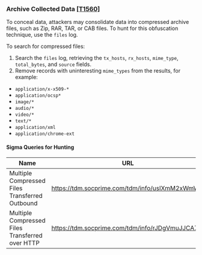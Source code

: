 ### Archive Collected Data [\[T1560\]](https://attack.mitre.org/techniques/T1560/)

To conceal data, attackers may consolidate data into compressed archive files, such as Zip, RAR, TAR, or CAB files. To hunt for this obfuscation technique, use the `files` log.

To search for compressed files:
1. Search the `files` log, retrieving the `tx_hosts`, `rx_hosts`, `mime_type`, `total_bytes`, and `source` fields.
2. Remove records with uninteresting `mime_types` from the results, for example:
  - `application/x-x509-*`
  - `application/ocsp*`
  - `image/*`
  - `audio/*`
  - `video/*`
  - `text/*`
  - `application/xml`
  - `application/chrome-ext`

#### Sigma Queries for Hunting

|Name|URL|
|--|--|
|Multiple Compressed Files Transferred Outbound|https://tdm.socprime.com/tdm/info/uslXmM2xWmWw |
|Multiple Compressed Files Transferred over HTTP|https://tdm.socprime.com/tdm/info/rJDgVmuJJCA7 |
